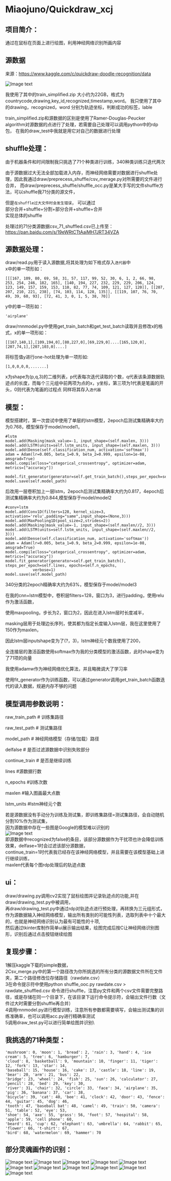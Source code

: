 # Miaojuno/Quickdraw_xcj
项目简介：
--
通过在鼠标在页面上进行绘图，利用神经网络识别所画内容



源数据
--
来源：https://www.kaggle.com/c/quickdraw-doodle-recognition/data

![Image text](https://github.com/Miaojuno/Quickdraw_xcj/blob/master/img/1.PNG)

我使用了其中的train_simplified.zip 大小约为22GB，格式为countrycode,drawing,key_id,recognized,timestamp,word。
我只使用了其中的drawing，recognized，word 分别为轨迹坐标，判断成功的标签，lable

train_simplified.zip和源数据的区别是使用了Ramer-Douglas-Peucker algorithm对源数据的点进行了处理，若需要自己处理可以调用python中的rdp包，
在我的draw_test中我就是用它对自己的数据进行处理


shuffle处理：
--
由于机器条件和时间限制我只挑选了71个种类进行训练，340种类训练只迭代两次

由于源数据过大无法全部加载进入内存，而神经网络需要对数据进行shuffle处理，因此我通过draw/preprecess_shuffle/csv_merage.py对所需要的文件进行合并，
而draw/preprecess_shuffle/shuffle_occ.py是某大手写的文件shuffle方法，可以shuffle我71分类的源文件，

但是`在shuffle过大文件时会发生错误`，
可以通过\
部分合并+shuffle+分割+部分合并+shuffle+合并\
实现总体的shuffle

处理过的71分类源数据csv_71_shuffled.csv已上传至：https://pan.baidu.com/s/19eWRtCTtAaiMH7JRT34VZA



源数据处理：
--
draw/read.py用于读入源数据,将其处理为如下格式存入`迭代器`中\
x中的单一项形如：
```
[[[167, 109, 80, 69, 58, 31, 57, 117, 99, 52, 30, 6, 1, 2, 66, 98, 253, 254, 246, 182, 165], [140, 194, 227, 232, 229, 229, 206, 124, 123, 149, 157, 159, 153, 110, 82, 77, 74, 109, 121, 127, 120]], [[207, 207, 210, 221, 238], [74, 103, 114, 128, 135]], [[119, 107, 76, 70, 49, 39, 60, 93], [72, 41, 3, 0, 1, 5, 38, 70]]
```
y中的单一项形如：
```
'airplane'
```
draw/rnnmodel.py中使用get_train_batch和get_test_batch读取并且修改x的格式，x的单一项形如：
```
[[167,140,1],[109,194,0],[80,227,0],[69,229,0]....[165,120,0],[207,74,1],[207,103,0]....]
```
将标签值y进行one-hot处理为单一项形如:
```
[1,0,0,0,0,.......]
```
x为shape为(p,q,3)的二维列表，p代表每次迭代读取的个数，q代表该条源数据轨迹点的长度，而每个三元组中前两项为点的x，y坐标，第三项为1代表是笔画的开头，0则代表为笔画的过程点
同样将其存入`迭代器`



模型：
--
模型搭建时，第一次尝试中使用了单层的lstm模型，2epoch后测试集精确率大约为0.768，模型保存于model/model1，
```
#lstm
model.add(Masking(mask_value=-1, input_shape=(self.maxlen, 3)))
model.add(LSTM(units=self.lstm_units, input_shape=(self.maxlen, 3)))
model.add(Dense(self.classification_num, activation='softmax'))
adam = Adam(lr=0.005, beta_1=0.9, beta_2=0.999, epsilon=1e-08, amsgrad=True)
model.compile(loss="categorical_crossentropy", optimizer=adam, metrics=["accuracy"])

model.fit_generator(generator=self.get_train_batch(),steps_per_epoch=self.lines,epochs=self.n_epochs,verbose=1)                         
model.save(self.model_path)
```
后改用一层卷积加上一层lstm，2epoch后测试集精确率大约为0.817，4epoch后测试集精确率大约为0.844,模型保存于model/model2
```
#conv+lstm
model.add(Conv1D(filters=128, kernel_size=3, activation='relu',padding="same",input_shape=(None,3)))
model.add(MaxPooling1D(pool_size=2,strides=2))
model.add(Masking(mask_value=-1, input_shape=(self.maxlen//2, 3)))
model.add(LSTM(units=self.lstm_units, input_shape=(self.maxlen//2, 3)))
model.add(Dense(self.classification_num, activation='softmax'))
adam = Adam(lr=0.005, beta_1=0.9, beta_2=0.999, epsilon=1e-08, amsgrad=True)
model.compile(loss="categorical_crossentropy", optimizer=adam, metrics=["accuracy"])
model.fit_generator(generator=self.get_train_batch(), steps_per_epoch=self.lines, epochs=self.n_epochs,
            verbose=1)
model.save(self.model_path)
```

340分类的2epoch精确率大约为63%，模型保存于model/model3

在我的cnn+lstm模型中，卷积层filters=128，窗口为3，进行padding，使用relu作为激活函数，

使用maxpooling，步长为2，窗口为2，因此在进入lstm层时长度减半，

masking层用于处理边长序列，使其都为指定长度输入lstm层，我在这里使用了150作为maxlen，

因此lstm层inputshape变为了(?，3)，lstm神经元个数我使用了200，

全连接层的激活函数使用softmax作为我的分类模型的激活函数，此时shape变为了71项的向量

我使用adamw作为神经网络优化算法，并且略微调大了学习率

使用fit_generator作为训练函数，可以通过generator调用get_train_batch函数迭代的读入数据，规避内存不够的问题



模型调用参数说明：
--
raw_train_path          #   训练集路径

raw_test_path          #   测试集路径

model_path          #   神经网络模型（存储/加载）路径

delfalse          #   是否过滤源数据中识别失败部分

continue_train          #   是否是继续训练

lines        #源数据行数

n_epochs      #训练次数

maxlen      #输入图画最大点数

lstm_units      #lstm神经元个数

若是源数据没有手动分为训练及测试集，即训练集路径=测试集路径，会自动随机分割10%作为测试集，\
因为源数据中存在一些图是Google的模型难以识别的\
![Image text](https://github.com/Miaojuno/Quickdraw_xcj/blob/master/img/2-1.PNG)\
即源数据中recognized为false的条目，该部分源数据作为干扰项也许会降低训练效果，delfase=1时会过滤该部分源数据，\
continue_train=1时代表我已经存在该神经网络模型，并且需要在该模型基础上进行继续训练，\
maxlen代表每个图rdp处理后的轨迹点数


ui：
--
draw/drawing.py调用cv2实现了鼠标绘图并记录轨迹点的功能,并在draw/drawing_test.py中被调用，\
再draw/drawing_test.py中通过rdp对轨迹点进行预处理，再转换为三元组形式，\
作为源数据输入神经网络模型，输出所有类别的可能性列表，选取列表中十个最大的，也就是神经网络识别认为最有可能性的十项,\
然后通过tkinter库制作简单ui展示输出结果，绘图完成后按C让神经网络识别图形，识别后通过点击按钮继续绘图


复现步骤：
---
1解压kaggle下载的simple数据，\
2Csv_merge.py中的第一个路径改为你所挑选的所有分类的源数据文件所在文件夹，第二个路径修改位存储路径（rawdate.csv）\
3在命令提示符中使用python shuffle_ooc.py rawdate.csv > rawdate_shuffled.csv 命令进行shuffle，注意py文件和两个csv文件需要完整路径，或是存储在同一个目录下，在该目录下运行命令提示符，会输出文件行数（文件过大时需要分割shuffle再合并）\
4调用rnnmodel.py进行模型训练，注意所有参数都需要填写，会输出测试集的训练准确率，也可以调用acc.py进行精确率测试\
5调用draw_test.py可以进行简单绘图并识别\


我挑选的71种类型：
--
```
'mushroom': 0, 'moon': 1, 'bread': 2, 'rain': 3, 'hand': 4, 'ice cream': 5, 'tree': 6, 'hamburger': 7,
'cloud': 8, 'basketball': 9, 'mountain': 10, 'finger': 11, 'tiger': 12, 'fork': 13, 'star': 14,
'baseball': 15, 'house': 16, 'cake': 17, 'castle': 18, 'line': 19, 'bear': 20, 'arm': 21, 'bus': 22,
'bridge': 23, 'wheel': 24, 'fish': 25, 'sun': 26, 'calculator': 27, 'pencil': 28, 'bed': 29, 'key': 30,
'river': 31, 'chair': 32, 'circle': 33, 'face': 34, 'airplane': 35, 'pig': 36, 'banana': 37, 'car': 38,
'bicycle': 39, 'cat': 40, 'bee': 41, 'clock': 42, 'door': 43, 'fence': 44, 'guitar': 45, 'dog': 46,
'tooth': 47, 'baseball bat': 48, 'camel': 49, 'train': 50, 'camera': 51, 'table': 52, 'eye': 53,
'shoe': 54, 'axe': 55, 'grass': 56, 'foot': 57, 'hospital': 58, 'apple': 59, 'cell phone': 60,
'beard': 61, 'cup': 62, 'elephant': 63, 'umbrella': 64, 'rabbit': 65, 'flower': 66, 't-shirt': 67,
'bird': 68, 'watermelon': 69, 'hammer': 70
```


部分灵魂画作的识别：
--
![Image text](https://github.com/Miaojuno/Quickdraw_xcj/blob/master/img/1-2.PNG)
![Image text](https://github.com/Miaojuno/Quickdraw_xcj/blob/master/img/1-3.PNG)
![Image text](https://github.com/Miaojuno/Quickdraw_xcj/blob/master/img/1-4.PNG)
![Image text](https://github.com/Miaojuno/Quickdraw_xcj/blob/master/img/1-5.PNG)
![Image text](https://github.com/Miaojuno/Quickdraw_xcj/blob/master/img/1-6.PNG)
![Image text](https://github.com/Miaojuno/Quickdraw_xcj/blob/master/img/1-7.PNG)
![Image text](https://github.com/Miaojuno/Quickdraw_xcj/blob/master/img/1-8.PNG)
![Image text](https://github.com/Miaojuno/Quickdraw_xcj/blob/master/img/1-9.PNG)
![Image text](https://github.com/Miaojuno/Quickdraw_xcj/blob/master/img/1-10.PNG)
![Image text](https://github.com/Miaojuno/Quickdraw_xcj/blob/master/img/1-11.PNG)
![Image text](https://github.com/Miaojuno/Quickdraw_xcj/blob/master/img/1-12.PNG)
